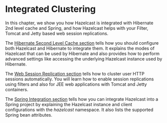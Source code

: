 # Integrated Clustering

In this chapter, we show you how Hazelcast is integrated with Hibernate 2nd level cache and Spring, and how Hazelcast helps with your Filter, Tomcat and Jetty based web session replications.

The [Hibernate Second Level Cache section](#hibernate-second-level-cache) tells how you should configure both Hazelcast and Hibernate to integrate them. It explains the modes of Hazelcast that can be used by Hibernate and also provides how to perform advanced settings like accessing the underlying Hazelcast instance used by Hibernate.

The [Web Session Replication section](#web-session-replication) tells how to cluster user HTTP sessions automatically. You will learn how to enable session replications using filters and also for JEE web applications with Tomcat and Jetty containers.

The [Spring Integration section](#spring-integration) tells how you can integrate Hazelcast into a Spring project by explaining the Hazelcast instance and client configurations with the *hazelcast* namespace. It also lists the supported Spring bean attributes. 



